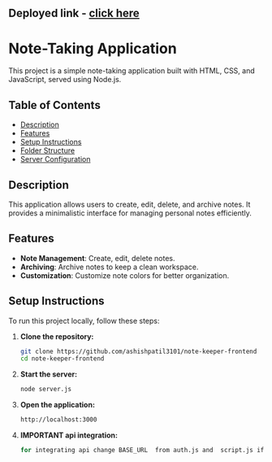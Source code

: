 
## Deployed link - [click here](https://note-keeper-pink.vercel.app/index.html)

# Note-Taking Application

This project is a simple note-taking application built with HTML, CSS, and JavaScript, served using Node.js.

## Table of Contents

- [Description](#description)
- [Features](#features)
- [Setup Instructions](#setup-instructions)
- [Folder Structure](#folder-structure)
- [Server Configuration](#server-configuration)

## Description

This application allows users to create, edit, delete, and archive notes. It provides a minimalistic interface for managing personal notes efficiently.

## Features

- **Note Management**: Create, edit, delete notes.
- **Archiving**: Archive notes to keep a clean workspace.
- **Customization**: Customize note colors for better organization.

## Setup Instructions

To run this project locally, follow these steps:

1. **Clone the repository:**

   ```bash
   git clone https://github.com/ashishpatil3101/note-keeper-frontend
   cd note-keeper-frontend

2. **Start the server:**
   ```bash
   node server.js

2. **Open the application:**
   ```bash
   http://localhost:3000


2. **IMPORTANT api integration:**
   ```bash
   for integrating api change BASE_URL  from auth.js and  script.js if you have different backend url